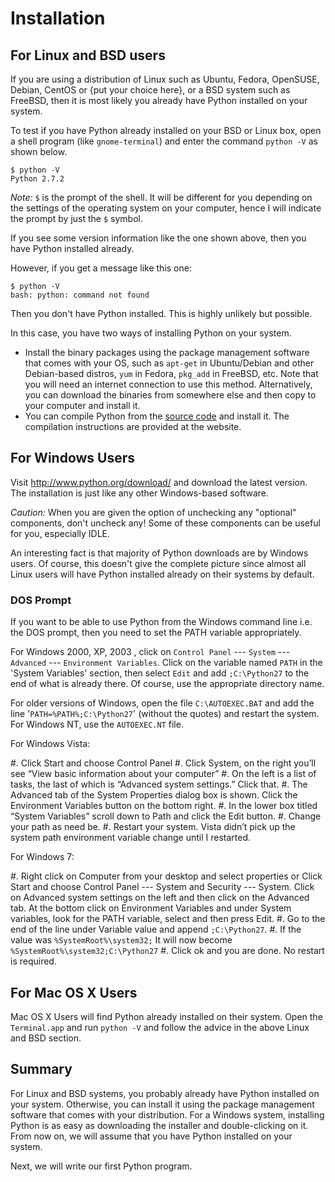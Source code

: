 # Installation

## For Linux and BSD users

If you are using a distribution of Linux such as Ubuntu, Fedora, OpenSUSE, Debian, CentOS or {put your choice here}, or a BSD system such as FreeBSD, then it is most likely you already have Python installed on your system.

To test if you have Python already installed on your BSD or Linux box, open a shell program (like `gnome-terminal`) and enter the command `python -V` as shown below.

~~~
$ python -V
Python 2.7.2
~~~

*Note:* `$` is the prompt of the shell. It will be different for you depending on the settings of the operating system on your computer, hence I will indicate the prompt by just the `$` symbol.

If you see some version information like the one shown above, then you have Python installed already.

However, if you get a message like this one:

~~~
$ python -V
bash: python: command not found
~~~

Then you don't have Python installed. This is highly unlikely but possible.

In this case, you have two ways of installing Python on your system.

- Install the binary packages using the package management software that comes with your OS, such as `apt-get` in Ubuntu/Debian and other Debian-based distros, `yum` in Fedora, `pkg_add` in FreeBSD, etc. Note that you will need an internet connection to use this method. Alternatively, you can download the binaries from somewhere else and then copy to your computer and install it.
- You can compile Python from the [source code](http://www.python.org/download/) and install it. The compilation instructions are provided at the website.

## For Windows Users

Visit <http://www.python.org/download/> and download the latest version. The installation is just like any other Windows-based software.

*Caution:* When you are given the option of unchecking any "optional" components, don't uncheck any! Some of these components can be useful for you, especially IDLE.

An interesting fact is that majority of Python downloads are by Windows users. Of course, this doesn't give the complete picture since almost all Linux users will have Python installed already on their systems by default.

### DOS Prompt

If you want to be able to use Python from the Windows command line i.e. the DOS prompt, then you need to set the PATH variable appropriately.

For Windows 2000, XP, 2003 , click on `Control Panel` --- `System` --- `Advanced` --- `Environment Variables`. Click on the variable named `PATH` in the 'System Variables' section, then select `Edit` and add `;C:\Python27` to the end of what is already there. Of course, use the appropriate directory name.

For older versions of Windows, open the file `C:\AUTOEXEC.BAT` and add the line '`PATH=%PATH%;C:\Python27`' (without the quotes) and restart the system. For Windows NT, use the `AUTOEXEC.NT` file.

For Windows Vista:

#. Click Start and choose Control Panel
#. Click System, on the right you’ll see “View basic information about your computer”
#. On the left is a list of tasks, the last of which is “Advanced system settings.” Click that.
#. The Advanced tab of the System Properties dialog box is shown. Click the Environment Variables button on the bottom right.
#. In the lower box titled “System Variables” scroll down to Path and click the Edit button.
#. Change your path as need be.
#. Restart your system. Vista didn’t pick up the system path environment variable change until I restarted.

For Windows 7:

#. Right click on Computer from your desktop and select properties or Click Start and choose Control Panel --- System and Security --- System. Click on Advanced system settings on the left and then click on the Advanced tab. At the bottom click on Environment Variables and under System variables, look for the PATH variable, select and then press Edit. 
#. Go to the end of the line under Variable value and append `;C:\Python27`.
#. If the value was `%SystemRoot%\system32;` It will now become `%SystemRoot%\system32;C:\Python27`
#. Click ok and you are done. No restart is required.

## For Mac OS X Users

Mac OS X Users will find Python already installed on their system. Open the `Terminal.app` and run `python -V` and follow the advice in the above Linux and BSD section.

## Summary

For Linux and BSD systems, you probably already have Python installed on your system.  Otherwise, you can install it using the package management software that comes with your distribution. For a Windows system, installing Python is as easy as downloading the installer and double-clicking on it. From now on, we will assume that you have Python installed on your system.

Next, we will write our first Python program.
